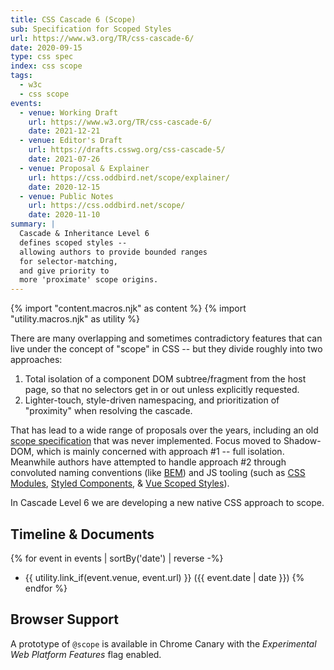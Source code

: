 ```yaml
---
title: CSS Cascade 6 (Scope)
sub: Specification for Scoped Styles
url: https://www.w3.org/TR/css-cascade-6/
date: 2020-09-15
type: css spec
index: css scope
tags:
  - w3c
  - css scope
events:
  - venue: Working Draft
    url: https://www.w3.org/TR/css-cascade-6/
    date: 2021-12-21
  - venue: Editor's Draft
    url: https://drafts.csswg.org/css-cascade-5/
    date: 2021-07-26
  - venue: Proposal & Explainer
    url: https://css.oddbird.net/scope/explainer/
    date: 2020-12-15
  - venue: Public Notes
    url: https://css.oddbird.net/scope/
    date: 2020-11-10
summary: |
  Cascade & Inheritance Level 6
  defines scoped styles --
  allowing authors to provide bounded ranges
  for selector-matching,
  and give priority to
  more 'proximate' scope origins.
---
```

{% import "content.macros.njk" as content %}
{% import "utility.macros.njk" as utility %}

There are many overlapping
and sometimes contradictory features
that can live under the concept of "scope" in CSS --
but they divide roughly into two approaches:

1. Total isolation of a component DOM subtree/fragment from the host page,
   so that no selectors get in or out
   unless explicitly requested.
2. Lighter-touch, style-driven namespacing,
   and prioritization of "proximity"
   when resolving the cascade.

That has lead to a wide range of proposals over the years,
including an old [scope specification][initial-spec]
that was never implemented.
Focus moved to Shadow-DOM,
which is mainly concerned with approach #1 --
full isolation.
Meanwhile authors have attempted to handle approach #2
through convoluted naming conventions (like [BEM][])
and JS tooling
(such as [CSS Modules][], [Styled Components][], & [Vue Scoped Styles][]).

In Cascade Level 6
we are developing a new native CSS approach to scope.

[initial-spec]: https://www.w3.org/TR/css-scoping-1/
[BEM]: https://getbem.com/
[CSS Modules]: https://github.com/css-modules/css-modules
[Styled Components]: https://styled-components.com/
[Vue Scoped Styles]: https://vue-loader.vuejs.org/guide/scoped-css.html

## Timeline & Documents

{% for event in events | sortBy('date') | reverse -%}
- {{ utility.link_if(event.venue, event.url) }} ({{ event.date | date }})
{% endfor %}

## Browser Support

A prototype of `@scope`
is available in Chrome Canary
with the _Experimental Web Platform Features_ flag enabled.
